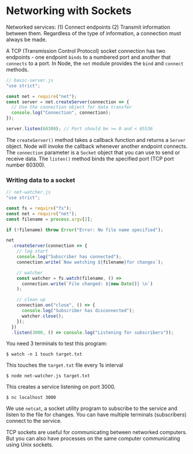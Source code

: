 # Networking with Sockets

Networked services: (1) Connect endpoints (2) Transmit information between them.
Regardless of the type of information, a connection must always be made.

A TCP (Transmission Control Protocol) socket connection has two endpoints - one endpoint `binds` to a numbered port and another that `connects` to a port. In Node, the `net` module provides the `bind` and `connect` methods.

```js
// basic-server.js
"use strict";

const net = require("net");
const server = net.createServer(connection => {
  // Use the connection object for data transfer
  console.log("Connection", connection);
});

server.listen(60300); // Port should be >= 0 and < 65536
```

The `createServer()` method takes a callback function and returns a `Server` object. Node will invoke the callback whenever another endpoint connects. The `connection` parameter is a `Socket` object that you can use to send or receive data. The `listen()` method binds the specified port (TCP port number 60300).

### Writing data to a socket

```js
// net-watcher.js
"use strict";

const fs = require("fs");
const net = require("net");
const filename = process.argv[2];

if (!filename) throw Error("Error: No file name specified");

net
  .createServer(connection => {
    // log start
    console.log("Subscriber has connected");
    connection.write(`Now watching ${filename}for changes`);

    // watcher
    const watcher = fs.watch(filename, () =>
      connection.write(`File changed: ${new Date()} \n`)
    );

    // clean up
    connection.on("close", () => {
      console.log("Subscriber has disconnected");
      watcher.close();
    });
  })
  .listen(3000, () => console.log("Listening for subscribers"));
```

You need 3 terminals to test this program:

```
$ watch -n 1 touch target.txt
```

This touches the `target.txt` file every 1s interval

```
$ node net-watcher.js target.txt
```

This creates a service listening on port 3000.

```
$ nc localhost 3000
```

We use `netcat`, a socket utility program to subscribe to the service and listen to the file for changes. You can have multiple terminals (subscribers) connect to the service.

TCP sockets are useful for communicating between networked computers. But you can also have processes on the same computer communicating using Unix sockets.
